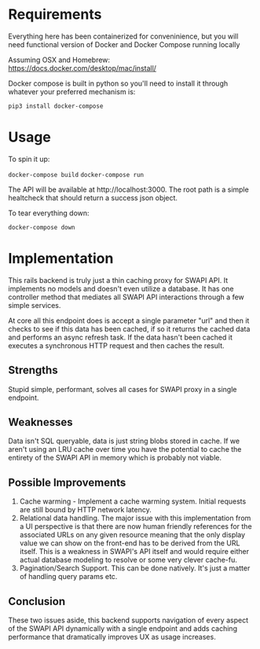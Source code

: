 # Requirements

Everything here has been containerized for conveninience, but you will need functional version of Docker and Docker Compose running locally

Assuming OSX and Homebrew:
  https://docs.docker.com/desktop/mac/install/
 
Docker compose is built in python so you'll need to install it through whatever your preferred mechanism is:

`pip3 install docker-compose`

# Usage

To spin it up:

`docker-compose build`
`docker-compose run`

The API will be available at http://localhost:3000. The root path is a simple healtcheck that should return a success json object.

To tear everything down:

`docker-compose down`

# Implementation

This rails backend is truly just a thin caching proxy for SWAPI API.  It implements no models and doesn't even utilize a database.  It has one controller method that mediates all SWAPI API interactions through a few simple services.

At core all this endpoint does is accept a single parameter "url" and then it checks to see if this data has been cached, if so it returns the cached data and performs an async refresh task.  If the data hasn't been cached it executes a synchronous HTTP request and then caches the result.

## Strengths

Stupid simple, performant, solves all cases for SWAPI proxy in a single endpoint.

## Weaknesses

Data isn't SQL queryable, data is just string blobs stored in cache. If we aren't using an LRU cache over time you have the potential to cache the entirety of the SWAPI API in memory which is probably not viable.

## Possible Improvements

1. Cache warming - Implement a cache warming system.  Initial requests are still bound by HTTP network latency.
1. Relational data handling.  The major issue with this implementation from a UI perspective is that there are now human friendly references for the associated URLs on any given resource meaning that the only display value we can show on the front-end has to be derived from the URL itself.  This is a weakness in SWAPI's API itself and would require either actual database modeling to resolve or some very clever cache-fu.
1. Pagination/Search Support.  This can be done natively.  It's just a matter of handling query params etc.

## Conclusion

These two issues aside, this backend supports navigation of every aspect of the SWAPI API dynamically with a single endpoint and adds caching performance that dramatically improves UX as usage increases.


